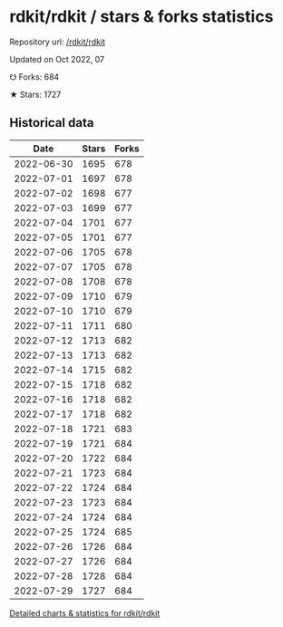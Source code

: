 # rdkit/rdkit / stars & forks statistics

Repository url: [/rdkit/rdkit](https://github.com/rdkit/rdkit)

Updated on Oct 2022, 07

☋ Forks: 684

★ Stars: 1727

## Historical data
| Date | Stars | Forks |
|------|-------|-------|
| 2022-06-30 | 1695 | 678 | 
| 2022-07-01 | 1697 | 678 | 
| 2022-07-02 | 1698 | 677 | 
| 2022-07-03 | 1699 | 677 | 
| 2022-07-04 | 1701 | 677 | 
| 2022-07-05 | 1701 | 677 | 
| 2022-07-06 | 1705 | 678 | 
| 2022-07-07 | 1705 | 678 | 
| 2022-07-08 | 1708 | 678 | 
| 2022-07-09 | 1710 | 679 | 
| 2022-07-10 | 1710 | 679 | 
| 2022-07-11 | 1711 | 680 | 
| 2022-07-12 | 1713 | 682 | 
| 2022-07-13 | 1713 | 682 | 
| 2022-07-14 | 1715 | 682 | 
| 2022-07-15 | 1718 | 682 | 
| 2022-07-16 | 1718 | 682 | 
| 2022-07-17 | 1718 | 682 | 
| 2022-07-18 | 1721 | 683 | 
| 2022-07-19 | 1721 | 684 | 
| 2022-07-20 | 1722 | 684 | 
| 2022-07-21 | 1723 | 684 | 
| 2022-07-22 | 1724 | 684 | 
| 2022-07-23 | 1723 | 684 | 
| 2022-07-24 | 1724 | 684 | 
| 2022-07-25 | 1724 | 685 | 
| 2022-07-26 | 1726 | 684 | 
| 2022-07-27 | 1726 | 684 | 
| 2022-07-28 | 1728 | 684 | 
| 2022-07-29 | 1727 | 684 | 


[Detailed charts & statistics for rdkit/rdkit](https://reviewgithub.com/rep/rdkit/rdkit)
